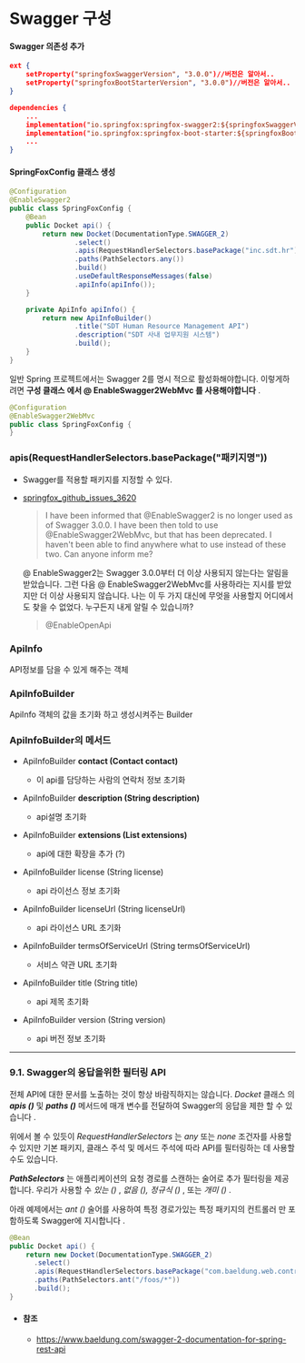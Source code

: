 # Swagger 구성



#### Swagger 의존성 추가

```json
ext {
    setProperty("springfoxSwaggerVersion", "3.0.0")//버전은 알아서..
    setProperty("springfoxBootStarterVersion", "3.0.0")//버전은 알아서..
}

dependencies {
	...
	implementation("io.springfox:springfox-swagger2:${springfoxSwaggerVersion}")
	implementation("io.springfox:springfox-boot-starter:${springfoxBootStarterVersion}")
	...
}
```

#### SpringFoxConfig 클래스 생성

```java
@Configuration
@EnableSwagger2
public class SpringFoxConfig {
    @Bean
    public Docket api() {
        return new Docket(DocumentationType.SWAGGER_2)
                .select()
                .apis(RequestHandlerSelectors.basePackage("inc.sdt.hr")) // 현재  / inc.sdt.hr/**인 url들만 필터링해서 RequestMapping으로 할당된 모든 URL 리스트를 추출
                .paths(PathSelectors.any())
                .build()
                .useDefaultResponseMessages(false)
                .apiInfo(apiInfo());
    }

    private ApiInfo apiInfo() {
        return new ApiInfoBuilder()
                .title("SDT Human Resource Management API")
                .description("SDT 사내 업무지원 시스템")
                .build();
    }
}
```



일반 Spring 프로젝트에서는 Swagger 2를 명시 적으로 활성화해야합니다. 이렇게하려면 **구성 클래스** **에서 @ EnableSwagger2WebMvc 를 사용해야합니다** .

```java
@Configuration
@EnableSwagger2WebMvc
public class SpringFoxConfig {                                    
}
```



### apis(RequestHandlerSelectors.basePackage("패키지명"))

- Swagger를 적용할 패키지를 지정할 수 있다.

- [springfox_github_issues_3620](https://github.com/springfox/springfox/issues/3620)

  > I have been informed that @EnableSwagger2 is no longer used as of Swagger 3.0.0. I have been then told to use @EnableSwagger2WebMvc, but that has been deprecated. I haven't been able to find anywhere what to use instead of these two. Can anyone inform me?

  @ EnableSwagger2는 Swagger 3.0.0부터 더 이상 사용되지 않는다는 알림을 받았습니다. 그런 다음 @ EnableSwagger2WebMvc를 사용하라는 지시를 받았지만 더 이상 사용되지 않습니다. 나는 이 두 가지 대신에 무엇을 사용할지 어디에서도 찾을 수 없었다. 누구든지 내게 알릴 수 있습니까?

  > @EnableOpenApi

### ApiInfo

API정보를 담을 수 있게 해주는 객체

### ApiInfoBuilder

ApiInfo 객체의 값을 초기화 하고 생성시켜주는 Builder

### ApiInfoBuilder의 메서드

- ApiInfoBuilder **contact (Contact contact)**
  - 이 api를 담당하는 사람의 연락처 정보 초기화

- ApiInfoBuilder **description (String description)**
  - api설명 초기화
- ApiInfoBuilder **extensions (List<VendorExtension> extensions)**
  - api에 대한 확장을 추가 (?)

- ApiInfoBuilder license (String license)
  - api 라이선스 정보 초기화
- ApiInfoBuilder licenseUrl (String licenseUrl)
  - api 라이선스 URL 초기화
- ApiInfoBuilder termsOfServiceUrl (String termsOfServiceUrl)
  - 서비스 약관 URL 초기화
- ApiInfoBuilder title (String title)
  - api 제목 초기화
- ApiInfoBuilder version (String version)
  - api 버전 정보 초기화





---

### **9.1. Swagger의 응답을위한 필터링 API**

전체 API에 대한 문서를 노출하는 것이 항상 바람직하지는 않습니다. *Docket* 클래스 의 ***apis ()*** 및 ***paths ()*** 메서드에 매개 변수를 전달하여 Swagger의 응답을 제한 할 수 있습니다 .

위에서 볼 수 있듯이 *RequestHandlerSelectors* 는 *any* 또는 *none* 조건자를 사용할 수 있지만 기본 패키지, 클래스 주석 및 메서드 주석에 따라 API를 필터링하는 데 사용할 수도 있습니다.

***PathSelectors*** 는 애플리케이션의 요청 경로를 스캔하는 술어로 추가 필터링을 제공합니다. 우리가 사용할 수 *있는 ()* , *없음 (),* *정규식 ()* , 또는 *개미 ()* .

아래 예제에서는 *ant ()* 술어를 사용하여 특정 경로가있는 특정 패키지의 컨트롤러 만 포함하도록 Swagger에 지시합니다 .

```java
@Bean
public Docket api() {                
    return new Docket(DocumentationType.SWAGGER_2)          
      .select()                                       
      .apis(RequestHandlerSelectors.basePackage("com.baeldung.web.controller"))
      .paths(PathSelectors.ant("/foos/*"))                     
      .build();
}
```



- #### 참조

  - https://www.baeldung.com/swagger-2-documentation-for-spring-rest-api